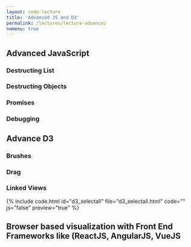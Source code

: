 ```yaml
---
layout: code-lecture
title: 'Advanced JS and D3'
permalink: /lectures/lecture-advance/
nomenu: true
---
```


## Advanced JavaScript

### Destructing List

### Destructing Objects

### Promises

### Debugging

## Advance D3

### Brushes

### Drag

### Linked Views

{% include code.html id="d3_selectall" file="d3_selectall.html" code="" js="false" preview="true" %}

## Browser based visualization with Front End Frameworks like (ReactJS, AngularJS, VueJS
